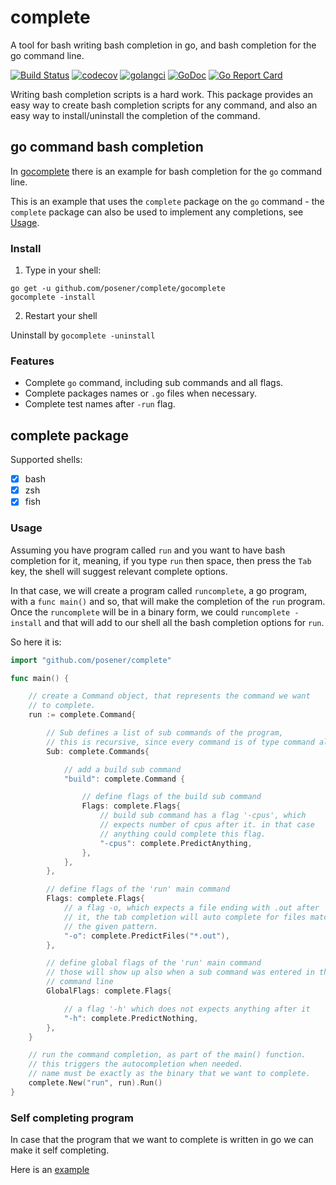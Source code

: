 # complete

A tool for bash writing bash completion in go, and bash completion for the go command line.

[![Build Status](https://travis-ci.org/posener/complete.svg?branch=main)](https://travis-ci.org/posener/complete)
[![codecov](https://codecov.io/gh/posener/complete/branch/main/graph/badge.svg)](https://codecov.io/gh/posener/complete)
[![golangci](https://golangci.com/badges/github.com/posener/complete.svg)](https://golangci.com/r/github.com/posener/complete)
[![GoDoc](https://godoc.org/github.com/posener/complete?status.svg)](http://godoc.org/github.com/posener/complete)
[![Go Report Card](https://goreportcard.com/badge/github.com/posener/complete)](https://goreportcard.com/report/github.com/posener/complete)

Writing bash completion scripts is a hard work. This package provides an easy way
to create bash completion scripts for any command, and also an easy way to install/uninstall
the completion of the command.

## go command bash completion

In [gocomplete](./gocomplete) there is an example for bash completion for the `go` command line.

This is an example that uses the `complete` package on the `go` command - the `complete` package
can also be used to implement any completions, see [Usage](#usage).

### Install

1. Type in your shell:
```
go get -u github.com/posener/complete/gocomplete
gocomplete -install
```

2. Restart your shell

Uninstall by `gocomplete -uninstall`

### Features

- Complete `go` command, including sub commands and all flags.
- Complete packages names or `.go` files when necessary.
- Complete test names after `-run` flag.

## complete package

Supported shells:

- [x] bash
- [x] zsh
- [x] fish

### Usage

Assuming you have program called `run` and you want to have bash completion
for it, meaning, if you type `run` then space, then press the `Tab` key,
the shell will suggest relevant complete options.

In that case, we will create a program called `runcomplete`, a go program,
with a `func main()` and so, that will make the completion of the `run`
program. Once the `runcomplete` will be in a binary form, we could 
`runcomplete -install` and that will add to our shell all the bash completion
options for `run`.

So here it is:

```go
import "github.com/posener/complete"

func main() {

	// create a Command object, that represents the command we want
	// to complete.
	run := complete.Command{

		// Sub defines a list of sub commands of the program,
		// this is recursive, since every command is of type command also.
		Sub: complete.Commands{

			// add a build sub command
			"build": complete.Command {

				// define flags of the build sub command
				Flags: complete.Flags{
					// build sub command has a flag '-cpus', which
					// expects number of cpus after it. in that case
					// anything could complete this flag.
					"-cpus": complete.PredictAnything,
				},
			},
		},

		// define flags of the 'run' main command
		Flags: complete.Flags{
			// a flag -o, which expects a file ending with .out after
			// it, the tab completion will auto complete for files matching
			// the given pattern.
			"-o": complete.PredictFiles("*.out"),
		},

		// define global flags of the 'run' main command
		// those will show up also when a sub command was entered in the
		// command line
		GlobalFlags: complete.Flags{

			// a flag '-h' which does not expects anything after it
			"-h": complete.PredictNothing,
		},
	}

	// run the command completion, as part of the main() function.
	// this triggers the autocompletion when needed.
	// name must be exactly as the binary that we want to complete.
	complete.New("run", run).Run()
}
```

### Self completing program

In case that the program that we want to complete is written in go we
can make it self completing.

Here is an [example](./example/self/main.go)
